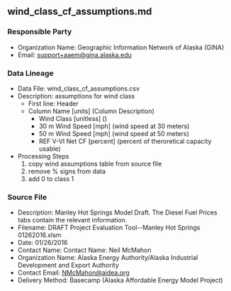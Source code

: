 ## wind_class_cf_assumptions.md

### Responsible Party
  * Organization Name: Geographic Information Network of Alaska (GINA)
  * Email: support+aaem@gina.alaska.edu

### Data Lineage
  * Data File: wind_class_cf_assumptions.csv
  * Description: assumptions for wind class
    * First line: Header
    * Column Name [units] (Column Description)
      * Wind Class [unitless] ()
      * 30 m Wind Speed [mph] (wind speed at 30 meters)
      * 50 m Wind Speed [mph] (wind speed at 50 meters)
      * REF V-VI Net CF [percent] (percent of theroretical capacity usable)
  * Processing Steps
    1. copy wind assumptions table from source file
    2. remove % signs from data
    3. add 0 to class 1

### Source File
  * Description: Manley Hot Springs Model Draft.  The Diesel Fuel Prices tabs contain the relevant information.
  * Filename: DRAFT Project Evaluation Tool--Manley Hot Springs 01262016.xlsm
  * Date: 01/26/2016
  * Contact Name: Contact Name: Neil McMahon
  * Organization Name: Alaska Energy Authority/Alaska Industrial Development and Export Authority
  * Contact Email: NMcMahon@aidea.org
  * Delivery Method: Basecamp (Alaska Affordable Energy Model Project)

